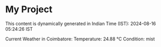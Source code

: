 # My Project

This content is dynamically generated in Indian Time (IST): 2024-08-16 05:24:26 IST


Current Weather in Coimbatore:
Temperature: 24.88 °C
Condition: mist
